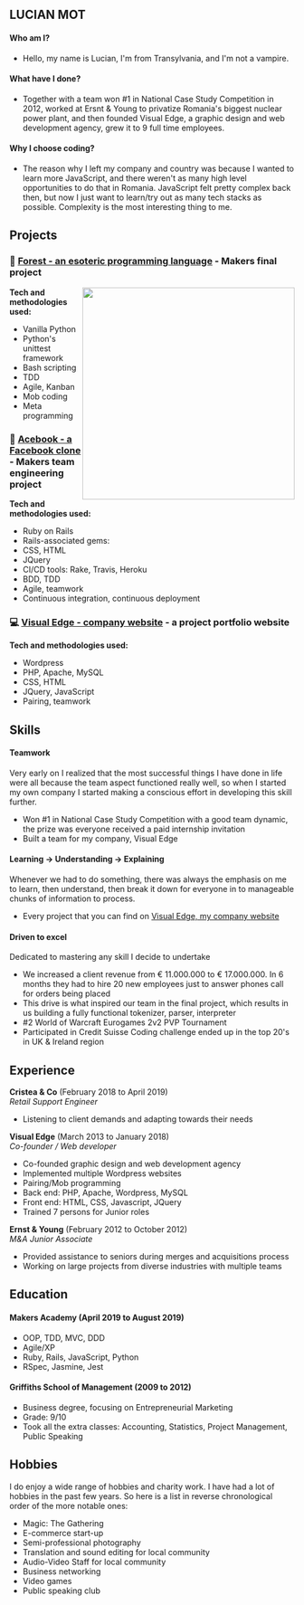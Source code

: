 ## LUCIAN MOT

#### Who am I?
* Hello, my name is Lucian, I'm from Transylvania, and I'm not a vampire.
#### What have I done?
* Together with a team won #1 in National Case Study Competition in 2012, worked at Ersnt & Young to privatize Romania's biggest nuclear power plant, and then founded Visual Edge, a graphic design and web development agency, grew it to 9 full time employees.
#### Why I choose coding?
* The reason why I left my company and country was because I wanted to learn more JavaScript, and there weren't as many high level opportunities to do that in Romania. JavaScript felt pretty complex back then, but now I just want to learn/try out as many tech stacks as possible. Complexity is the most interesting thing to me.


## Projects

### 🌲 [Forest - an esoteric programming language](https://github.com/lucianmot/f.rest) - Makers final project 
<img align="right" width="375" src="https://media.giphy.com/media/LmH6cRdju9GDsn0DJ1/giphy.gif">  

**Tech and methodologies used:**   

* Vanilla Python
* Python's unittest framework
* Bash scripting 
* TDD 
* Agile, Kanban 
* Mob coding 
* Meta programming

### 👤 [Acebook - a Facebook clone](https://github.com/lucianmot/acebook-off-the-rails) - Makers team engineering project

**Tech and methodologies used:**  

* Ruby on Rails 
* Rails-associated gems: 
* CSS, HTML 
* JQuery 
* CI/CD tools: Rake, Travis, Heroku  
* BDD, TDD 
* Agile, teamwork 
* Continuous integration, continuous deployment

### :computer: [Visual Edge - company website](https://visualedge.ro/projects/?lang=en) - a project portfolio website

**Tech and methodologies used:**  

* Wordpress 
* PHP, Apache, MySQL
* CSS, HTML 
* JQuery, JavaScript
* Pairing, teamwork 


## Skills

#### Teamwork

Very early on I realized that the most successful things I have done in life were all because the team aspect functioned really well, so when I started my own company I started making a conscious effort in developing this skill further.

- Won #1 in National Case Study Competition with a good team dynamic, the prize was everyone received a paid internship invitation
- Built a team for my company, Visual Edge

#### Learning -> Understanding -> Explaining

Whenever we had to do something, there was always the emphasis on me to learn, then understand, then break it down for everyone in to manageable chunks of information to process.

- Every project that you can find on [Visual Edge, my company website](https://visualedge.ro/projects/?lang=en)

#### Driven to excel

Dedicated to mastering any skill I decide to undertake

- We increased a client revenue from € 11.000.000 to  € 17.000.000. In 6 months they had to hire 20 new employees just to answer phones call for orders being placed
- This drive is what inspired our team in the final project, which results in us building a fully functional tokenizer, parser, interpreter 
- #2 World of Warcraft Eurogames 2v2 PVP Tournament
- Participated in Credit Suisse Coding challenge ended up in the top 20's in UK & Ireland region 


## Experience

**Cristea & Co** (February 2018 to April 2019)    
*Retail Support Engineer*  
- Listening to client demands and adapting towards their needs

**Visual Edge** (March 2013 to January 2018)   
*Co-founder / Web developer*  
- Co-founded graphic design and web development agency
- Implemented multiple Wordpress websites
- Pairing/Mob programming
- Back end: PHP, Apache, Wordpress, MySQL
- Front end: HTML, CSS, Javascript, JQuery
- Trained 7 persons for Junior roles

**Ernst & Young** (February 2012 to October 2012)   
*M&A Junior Associate*  
- Provided assistance to seniors during merges and acquisitions process
- Working on large projects from diverse industries with multiple teams


## Education

#### Makers Academy (April 2019 to August 2019)

- OOP, TDD, MVC, DDD
- Agile/XP
- Ruby, Rails, JavaScript, Python
- RSpec, Jasmine, Jest

#### Griffiths School of Management (2009 to 2012)

- Business degree, focusing on Entrepreneurial Marketing
- Grade: 9/10
- Took all the extra classes: Accounting, Statistics, Project Management, Public Speaking

## Hobbies

I do enjoy a wide range of hobbies and charity work. I have had a lot of hobbies in the past few years. So here is a list in reverse chronological order of the more notable ones:
- Magic: The Gathering
- E-commerce start-up
- Semi-professional photography
- Translation and sound editing for local community
- Audio-Video Staff for local community
- Business networking
- Video games
- Public speaking club
